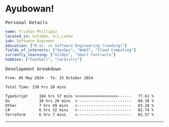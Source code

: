 # Ayubowan!

<samp>Personal Details</samp>

```yaml
name: Trishan Phillipsz
located_in: Colombo, Sri Lanka
job: Software Engineer
education: ["B.Sc. in Software Engineering (reading)"]
fields_of_interests: ["DevOps", "Web3", "Cloud Computing"]
currently_learning: ["GitOps", "Smart Contracts"]
hobbies: ["Football", "Cardistry"]
```

<samp>Development breakdown</samp>

<!--START_SECTION:waka-->

```txt
From: 05 May 2024 - To: 25 October 2024

Total Time: 230 hrs 28 mins

TypeScript     184 hrs 57 mins >>>>>>>>>>>>>>>>>>>------   77.61 %
Go             10 hrs 26 mins  >------------------------   04.38 %
Other          7 hrs 49 mins   >------------------------   03.28 %
C#             6 hrs 32 mins   >------------------------   02.74 %
Terraform      6 hrs 7 mins    >------------------------   02.57 %
```

<!--END_SECTION:waka-->

---
